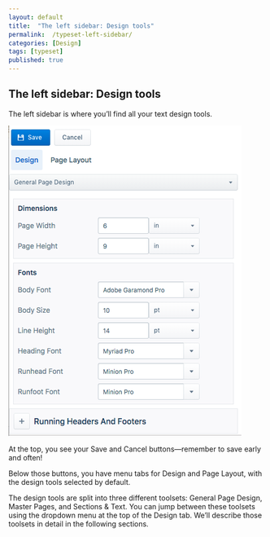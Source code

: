 ```yaml
---
layout: default
title:  "The left sidebar: Design tools"
permalink:  /typeset-left-sidebar/
categories: [Design]
tags: [typeset]
published: true
---
```


<section data-type="chapter" class="hsecchapter" data-hederis-type="hsecchapter" id="typeset-left-sidebar" data-pi-attrs="id: typeset-left-sidebar; data-tags: typeset;" role="doc-chapter" data-tags="typeset" data-author-name=" " data-book-title=" " title="The left sidebar: Design tools"><h1 data-hederis-type="hblkchaptitle" class="hblkchaptitle" id="pv2ywCo3q">The left sidebar: Design tools</h1>
    <p class="hblkp" data-hederis-type="hblkp" id="pNeCr45aB">The left sidebar is where you&#8217;ll find all your text design tools. </p>
    <img data-hederis-type="hblkimg" class="hblkimg" id="pkvYHpDP2" src="/images/leftsidebar.png"/>
    <p class="hblkp" data-hederis-type="hblkp" id="pRjUfJ55A">At the top, you see your Save and Cancel buttons&#8212;remember to save early and often!</p>
    <p class="hblkp" data-hederis-type="hblkp" id="pnCQioibA">Below those buttons, you have menu tabs for Design and Page Layout, with the design tools selected by default.</p>
    <p class="hblkp" data-hederis-type="hblkp" id="p3ZGoAr6v">The design tools are split into three different toolsets: General Page Design, Master Pages, and Sections &amp; Text. You can jump between these toolsets using the dropdown menu at the top of the Design tab. We&#8217;ll describe those toolsets in detail in the following sections.</p>
    </section>
    